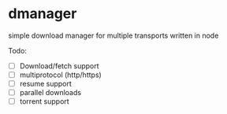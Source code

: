# dmanager

simple download manager for multiple transports written in node

Todo:

- [ ] Download/fetch support
- [ ] multiprotocol (http/https)
- [ ] resume support
- [ ] parallel downloads
- [ ] torrent support
